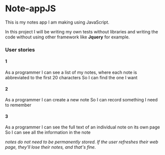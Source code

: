 # Note-appJS

This is my notes app I am making using JavaScript.

In this project I will be writing my own tests without libraries and writing the code without using other framework like **Jquery** for example.

### User stories

#### 1
As a programmer
I can see a list of my notes, where each note is abbreviated to the first 20 characters
So I can find the one I want

#### 2
As a programmer
I can create a new note
So I can record something I need to remember

#### 3
As a programmer
I can see the full text of an individual note on its own page
So I can see all the information in the note

*notes do not need to be permanently stored. If the user refreshes their web page, they'll lose their notes, and that's fine.*
